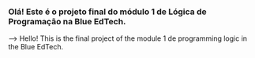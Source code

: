 ### Olá! Este é o projeto final do módulo 1 de Lógica de Programação na Blue EdTech.
--> Hello! This is the final project of the module 1 de programming logic in the Blue EdTech.

